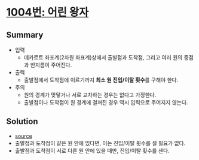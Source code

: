 # [1004번: 어린 왕자](https://www.acmicpc.net/problem/1004)

## Summary
* 입력
  * 데카르트 좌표계(2차원 좌표계)상에서 출발점과 도착점, 그리고 여러 원의 중점과 반지름이 주어진다.
* 출력
  * 출발점에서 도착점에 이르기까지 **최소 원 진입/이탈 횟수**를 구해야 한다.
* 주의
  * 원의 경계가 맞닿거나 서로 교차하는 경우는 없다고 가정한다.
  * 출발점이나 도착점이 원 경계에 걸쳐진 경우 역시 입력으로 주어지지 않는다.

## Solution
* [source](./solution.cpp)
* 출발점과 도착점이 같은 원 안에 있다면, 이는 진입/이탈 횟수를 셀 필요가 없다.
* 출발점과 도착점이 서로 다른 원 안에 있을 때만, 진입/이탈 횟수를 센다.